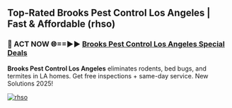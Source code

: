 ## Top-Rated Brooks Pest Control Los Angeles | Fast & Affordable (rhso)

<h3>🐜 ACT NOW 🌐==►► <a href="https://tinyurl.com/2dysvsjj" rel="nofollow">Brooks Pest Control Los Angeles Special Deals</a></h3>

**Brooks Pest Control Los Angeles** eliminates rodents, bed bugs, and termites in LA homes. Get free inspections + same-day service. New Solutions 2025!

[![rhso](https://i.imgur.com/JCYaghj.jpeg)](https://tinyurl.com/2dysvsjj)